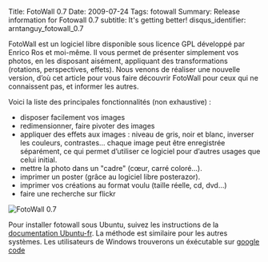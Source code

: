 Title: FotoWall 0.7 
Date: 2009-07-24 
Tags: fotowall
Summary: Release information for Fotowall 0.7 
subtitle: It's getting better! 
disqus_identifier: arntanguy_fotowall_0.7

FotoWall est un logiciel libre disponible sous licence GPL développé par Enrico Ros et moi-même. Il vous permet de présenter simplement vos photos, en les disposant aisément, appliquant des transformations (rotations, perspectives, effets). Nous venons de réaliser une nouvelle version, d’où cet article pour vous faire découvrir FotoWall pour ceux qui ne connaissent pas, et informer les autres.

Voici la liste des principales fonctionnalités (non exhaustive) :

* disposer facilement vos images
* redimensionner, faire pivoter des images
* appliquer des effets aux images : niveau de gris, noir et blanc, inverser les couleurs, contrastes… chaque image peut être enregistrée séparément, ce qui permet d’utiliser ce logiciel pour d’autres usages que celui initial.
* mettre la photo dans un "cadre" (cœur, carré coloré…).
* imprimer un poster (grâce au logiciel libre posterazor).
* imprimer vos créations au format voulu (taille réelle, cd, dvd…)
* faire une recherche sur flickr


![FotoWall 0.7]({filename}/images/fotowall/fotowall0.7.png)

Pour installer fotowall sous Ubuntu, suivez les instructions de la
[documentation Ubuntu-fr](http://doc.ubuntu-fr.org/fotowall).
La méthode est similaire pour les autres systèmes.
Les utilisateurs de Windows trouverons un éxécutable sur [google
code](http://code.google.com/p/fotowall/downloads/list)

